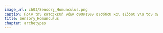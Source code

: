```yaml
---
image_url: ch03/Sensory_Homunculus.png
caption: Πριν την κατασκευή νέων συσκευών εισόδου και εξόδου για τον χρήστη θα πρέπει να εξετάσουμε τις δυνατότητες του ανθρώπου.
title: Sensory_Homunculus
chapter: archetypes
---
```


